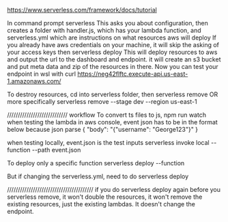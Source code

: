https://www.serverless.com/framework/docs/tutorial

In command prompt
    serverless
This asks you about configuration, then creates a folder with handler.js, which has your lambda function, and serverless.yml which are instructions on what resources aws will deploy
If you already have aws credentials on your machine, it will skip the asking of your access keys
then
    serverless deploy
This will deploy resources to aws and output the url to the dashboard and endpoint. it will create an s3 bucket and put meta data and zip of the resources in there.
Now you can test your endpoint in wsl with
    curl https://neg42flftc.execute-api.us-east-1.amazonaws.com/

To destroy resources, cd into serverless folder, then 
    serverless remove
    OR more specifically
    serverless remove --stage dev --region us-east-1
    

////////////////////////////
workflow
To convert ts files to js,
    npm run watch
when testing the lambda in aws console, event json has to be in the format below because json parse
    {
        "body": "{\"username\": \"George123\"}"
    }

when testing locally, event.json is the test inputs
    serverless invoke local --function <function name eg. create> --path event.json

To deploy only a specific function
    serverless deploy --function <function name eg. delete>
    
But if changing the serverless.yml, need to do
    serverless deploy

////////////////////////////////////////
if you do serverless deploy again before you serverless remove, it won't double the resources, it won't remove the existing resources, just the existing lambdas. It doesn't change the endpoint.
